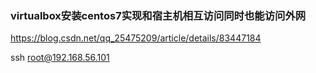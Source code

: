 ### virtualbox安装centos7实现和宿主机相互访问同时也能访问外网
https://blog.csdn.net/qq_25475209/article/details/83447184

ssh root@192.168.56.101